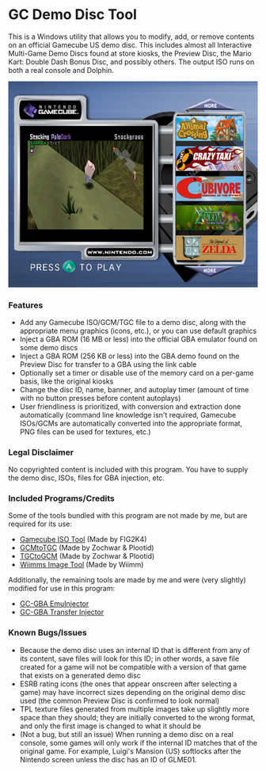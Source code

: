 # GC Demo Disc Tool
This is a Windows utility that allows you to modify, add, or remove contents on an official Gamecube US demo disc. This includes almost all Interactive Multi-Game Demo Discs found at store kiosks, the Preview Disc, the Mario Kart: Double Dash Bonus Disc, and possibly others. The output ISO runs on both a real console and Dolphin.

![](https://github.com/GateGuy/GCDemoDiscTool/blob/main/screenshot.png)

### Features
- Add any Gamecube ISO/GCM/TGC file to a demo disc, along with the appropriate menu graphics (icons, etc.), or you can use default graphics
- Inject a GBA ROM (16 MB or less) into the official GBA emulator found on some demo discs
- Inject a GBA ROM (256 KB or less) into the GBA demo found on the Preview Disc for transfer to a GBA using the link cable
- Optionally set a timer or disable use of the memory card on a per-game basis, like the original kiosks
- Change the disc ID, name, banner, and autoplay timer (amount of time with no button presses before content autoplays)
- User friendliness is prioritized, with conversion and extraction done automatically (command line knowledge isn't required, Gamecube ISOs/GCMs are automatically converted into the appropriate format, PNG files can be used for textures, etc.)

### Legal Disclaimer
No copyrighted content is included with this program. You have to supply the demo disc, ISOs, files for GBA injection, etc.

### Included Programs/Credits
Some of the tools bundled with this program are not made by me, but are required for its use:
- [Gamecube ISO Tool](http://www.wiibackupmanager.co.uk/gcit.html) (Made by FIG2K4)
- [GCMtoTGC](https://www.gc-forever.com/forums/viewtopic.php?t=17&start=24) (Made by Zochwar & Plootid)
- [TGCtoGCM](https://www.gc-forever.com/forums/viewtopic.php?t=17&start=24) (Made by Zochwar & Plootid)
- [Wiimms Image Tool](https://szs.wiimm.de/wimgt/) (Made by Wiimm)

Additionally, the remaining tools are made by me and were (very slightly) modified for use in this program:
- [GC-GBA EmuInjector](https://github.com/GateGuy/GC-GBA-EmuInjector)
- [GC-GBA Transfer Injector](https://github.com/GateGuy/GC-GBA-TransferInjector)

### Known Bugs/Issues
- Because the demo disc uses an internal ID that is different from any of its content, save files will look for this ID; in other words, a save file created for a game will not be compatible with a version of that game that exists on a generated demo disc
- ESRB rating icons (the ones that appear onscreen after selecting a game) may have incorrect sizes depending on the original demo disc used (the common Preview Disc is confirmed to look normal)
- TPL texture files generated from multiple images take up slightly more space than they should; they are initially converted to the wrong format, and only the first image is changed to what it should be
- (Not a bug, but still an issue) When running a demo disc on a real console, some games will only work if the internal ID matches that of the original game. For example, Luigi's Mansion (US) softlocks after the Nintendo screen unless the disc has an ID of GLME01.
